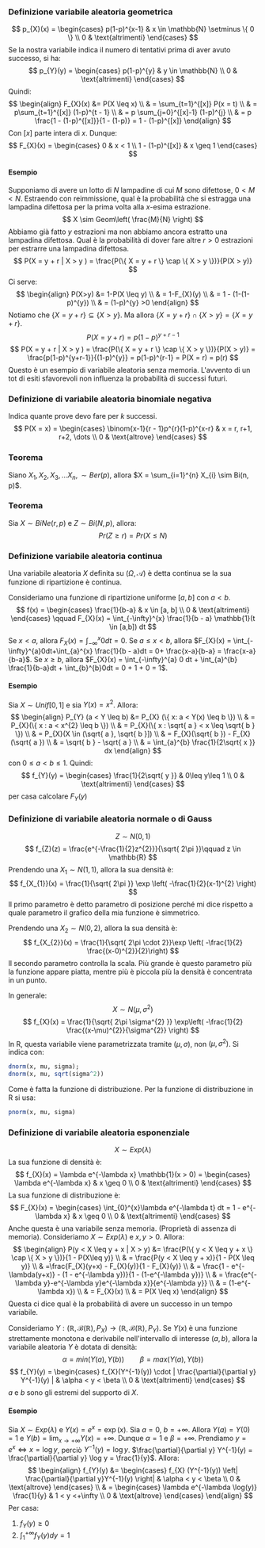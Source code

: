### Definizione variabile aleatoria geometrica
$$
p_{X}(x) = \begin{cases}
p(1-p)^{x-1} & x \in \mathbb{N} \setminus \{ 0 \} \\
0 & \text{altrimenti}
\end{cases}
$$
Se la nostra variabile indica il numero di tentativi prima di aver avuto successo, si ha:
$$
p_{Y}(y) = \begin{cases}
p(1-p)^{y}  & y \in \mathbb{N} \\
0 & \text{altrimenti}
\end{cases}
$$
Quindi:
$$
\begin{align}
F_{X}(x) &= P(X \leq x)  \\
 & = \sum_{t=1}^{[x]}  P(x = t)  \\
 & = p\sum_{t=1}^{[x]}  (1-p)^{t - 1} \\
 & = p \sum_{j=0}^{[x]-1}  (1-p)^{j} \\
 & = p \frac{1 - (1-p)^{[x]}}{1 - (1-p)} = 1 - (1-p)^{[x]}
\end{align}
$$
Con $[x]$ parte intera di $x$.
Dunque:
$$
F_{X}(x) = \begin{cases}
0 & x < 1 \\
1 - (1-p)^{[x]}  & x \geq 1
\end{cases}
$$
#### Esempio
Supponiamo di avere un lotto di $N$ lampadine di cui $M$ sono difettose, $0<M<N$. Estraendo con reimmissione, qual è la probabilità che si estragga una lampadina difettosa per la prima volta alla $x$-esima estrazione.
$$
X \sim Geom\left( \frac{M}{N} \right)
$$
Abbiamo già fatto $y$ estrazioni ma non abbiamo ancora estratto una lampadina difettosa.
Qual è la probabilità di dover fare altre $r>0$  estrazioni per estrarre una lampadina difettosa.
$$
P(X = y + r | X > y ) = \frac{P(\{ X = y + r \} \cap \{ X > y \})}{P(X > y)}
$$
Ci serve:
$$
\begin{align}
P(X>y) &= 1-P(X \leq y)  \\
 & = 1-F_{X}(y)  \\
 & = 1 - (1-(1-p)^{y}) \\
 & = (1-p)^{y} >0
\end{align}
$$
Notiamo che $\{ X = y + r \} \subseteq \{ X > y \}$. Ma allora $\{ X = y + r \} \cap \{ X > y \} = \{ X = y + r \}$.
$$
P(X =  y + r) = p(1-p)^{y + r - 1}
$$
$$
P(X = y + r | X > y ) = \frac{P(\{ X = y + r \} \cap \{ X > y \})}{P(X > y)} = \frac{p(1-p)^{y+r-1}}{(1-p)^{y}} = p(1-p)^{r-1} = P(X = r) = p(r)
$$
Questo è un esempio di variabile aleatoria senza memoria. L'avvento di un tot di esiti sfavorevoli non influenza la probabilità di successi futuri.
### Definizione di variabile aleatoria binomiale negativa
Indica quante prove devo fare per $k$ successi.
$$
P(X = x) = \begin{cases}
\binom{x-1}{r - 1}p^{r}(1-p)^{x-r} & x = r, r+1, r+2, \dots \\
0 & \text{altrove}
\end{cases}
$$
### Teorema
Siano $X_{1},X_{2},X_{3}, \dots X_{n}, \sim Ber(p)$, allora $X = \sum_{i=1}^{n} X_{i} \sim Bi(n, p)$.
### Teorema
Sia $X \sim BiNe(r, p)$ e $Z \sim Bi(N, p)$, allora:
$$
Pr(Z \geq r) = Pr(X \leq N)
$$

### Definizione variabile aleatoria continua
Una variabile aleatoria $X$ definita su $(\Omega, \mathcal{A})$ è detta continua se la sua funzione di ripartizione è continua.

Consideriamo una funzione di ripartizione uniforme $[a,b]$ con $a < b$.
$$
f(x) = \begin{cases}
\frac{1}{b-a}  & x \in [a, b] \\
0  & \text{altrimenti}
\end{cases} \qquad
F_{X}(x) = \int_{-\infty}^{x} \frac{1}{b - a} \mathbb{1}(t \in [a,b]) dt
$$
Se $x < a$, allora $F_{X}(x) = \int_{-\infty}^{x} 0dt = 0$.
Se $a \leq x < b$, allora $F_{X}(x) = \int_{-\infty}^{a}0dt+\int_{a}^{x} \frac{1}{b - a}dt = 0+ \frac{x-a}{b-a} = \frac{x-a}{b-a}$.
Se $x \geq b$, allora $F_{X}(x) = \int_{-\infty}^{a} 0 dt + \int_{a}^{b} \frac{1}{b-a}dt + \int_{b}^{b}0dt = 0 + 1 + 0 = 1$.

#### Esempio
Sia $X \sim Unif[0, 1]$ e sia $Y(x) = x^{2}$. Allora:
$$
\begin{align}
P_{Y} (a < Y \leq b) &= P_{X} (\{ x: a < Y(x) \leq b \})  \\
 & = P_{X}(\{ x : a < x^{2} \leq b \}) \\
 & = P_{X}(\{ x : \sqrt{ a } < x \leq \sqrt{ b } \}) \\
 & = P_{X}(X \in (\sqrt{ a }, \sqrt{ b }]) \\
 & = F_{X}(\sqrt{ b }) - F_{X}(\sqrt{ a }) \\
 & = \sqrt{ b } - \sqrt{ a } \\
 & = \int_{a}^{b} \frac{1}{2\sqrt{ x }} dx
\end{align}
$$
con $0 \leq a < b \leq1$.
Quindi:
$$
f_{Y}(y) = \begin{cases}
\frac{1}{2\sqrt{ y }}  & 0\leq y\leq 1 \\
0  & \text{altrimenti}
\end{cases}
$$
per casa calcolare $F_{Y}(y)$
### Definizione di variabile aleatoria normale o di Gauss
$$
Z \sim N(0,1)
$$
$$
f_{Z}(z) = \frac{e^{-\frac{1}{2}z^{2}}}{\sqrt{ 2\pi }}\qquad z \in \mathbb{R}
$$
Prendendo una $X_{1} \sim N(1,1)$, allora la sua densità è:
$$
f_{X_{1}}(x) = \frac{1}{\sqrt{ 2\pi }} \exp \left( -\frac{1}{2}(x-1)^{2} \right) 
$$
Il primo parametro è detto parametro di posizione perché mi dice rispetto a quale parametro il grafico della mia funzione è simmetrico.

Prendendo una $X_{2} \sim N(0, 2)$, allora la sua densità è:
$$
f_{X_{2}}(x) = \frac{1}{\sqrt{ 2\pi \cdot  2}}\exp \left( -\frac{1}{2} \frac{(x-0)^{2}}{2}\right) 
$$
Il secondo parametro controlla la scala. Più grande è questo parametro più la funzione appare piatta, mentre più è piccola più la densità è concentrata in un punto.

In generale:
$$
X \sim N(\mu, \sigma^{2})
$$
$$
f_{X}(x) = \frac{1}{\sqrt{ 2\pi \sigma^{2} }} \exp\left( -\frac{1}{2} \frac{(x-\mu)^{2}}{\sigma^{2}} \right)
$$
In R, questa variabile viene parametrizzata tramite $(\mu,\sigma)$, non $(\mu, \sigma^{2})$. Si indica con:
```r
dnorm(x, mu, sigma);
dnorm(x, mu, sqrt(sigma^2))
```
Come è fatta la funzione di distribuzione.
Per la funzione di distribuzione in R si usa:
```r
pnorm(x, mu, sigma)
```
### Definizione di variabile aleatoria esponenziale
$$
X \sim Exp(\lambda)
$$
La sua funzione di densità è:
$$
f_{X}(x) = \lambda e^{-\lambda x} \mathbb{1}(x > 0) = \begin{cases}
\lambda e^{-\lambda x}  & x \geq 0 \\
0 & \text{altrimenti}
\end{cases}
$$
La sua funzione di distribuzione è:
$$
F_{X}(x) = \begin{cases}
\int_{0}^{x}\lambda e^{-\lambda t} dt = 1 - e^{-\lambda x}  & x \geq 0 \\
0  & \text{altrimenti}
\end{cases}
$$
Anche questa è una variabile senza memoria. (Proprietà di assenza di memoria).
Consideriamo $X \sim Exp(\lambda)$ e $x, y > 0$. Allora:
$$
\begin{align}
P(y < X \leq y + x | X > y) &= \frac{P(\{ y < X \leq y + x \} \cap \{ X > y \})}{1 - P(X\leq y)}  \\
 & = \frac{P(y < X \leq y + x)}{1 - P(X \leq y)} \\
 & =\frac{F_{X}(y+x) - F_{X}(y)}{1 - F_{X}(y)} \\
 & = \frac{1 - e^{-\lambda(y+x)} - (1 - e^{-\lambda y})}{1 - (1-e^{-\lambda y})}  \\
 & = \frac{e^{-\lambda y}-e^{-\lambda y}e^{-\lambda x}}{e^{-\lambda y}}  \\
 & = (1-e^{-\lambda x}) \\
 & = F_{X}(x)  \\
 & = P(X \leq x)
\end{align}
$$
Questa ci dice qual è la probabilità di avere un successo in un tempo variabile.

Consideriamo $Y: (\mathbb{R}, \mathcal{B}(\mathbb{R}), P_{X}) \rightarrow (\mathbb{R}, \mathcal{B}(\mathbb{R}), P_{Y})$.
Se $Y(x)$ è una funzione strettamente monotona e derivabile nell'intervallo di interesse $(a, b)$, allora la variabile aleatoria $Y$ è dotata di densità:
$$
\alpha = min (Y(a), Y(b)) \qquad \beta = max(Y(a), Y(b))
$$
$$
f_{Y}(y) = \begin{cases}
f_{X}(Y^{-1}(y)) \cdot | \frac{\partial}{\partial y} Y^{-1}(y) |  & \alpha < y < \beta \\
0 & \text{altrimenti} 
\end{cases}
$$
$a$ e $b$ sono gli estremi del supporto di $X$.
#### Esempio
Sia $X \sim Exp(\lambda)$ e $Y(x) = e^{x} = \exp(x)$.
Sia $a = 0$, $b = +\infty$.
Allora $Y(a) = Y(0) = 1$ e $Y(b) = \lim_{ x \to +\infty } Y(x) = +\infty$.
Dunque $\alpha = 1$ e $\beta = +\infty$.
Prendiamo $y = e^{x} \Longleftrightarrow x = \log y$, perciò $Y^{-1}(y)= \log y$.
$\frac{\partial}{\partial y} Y^{-1}(y) = \frac{\partial}{\partial y} \log y = \frac{1}{y}$.
Allora:
$$
\begin{align}
f_{Y}(y) &= \begin{cases}
f_{X} (Y^{-1}(y)) \left| \frac{\partial}{\partial y}Y^{-1}(y) \right| &  \alpha < y < \beta \\
0 & \text{altrove}
\end{cases}  \\
 & =  \begin{cases}
\lambda e^{-\lambda \log(y)} \frac{1}{y}  & 1 < y <+\infty \\
0 & \text{altrove}
\end{cases}
\end{align}
$$
Per casa:
1) $f_{Y}(y) \geq 0$
2) $\int_{1}^{+\infty} f_{Y}(y)dy = 1$
